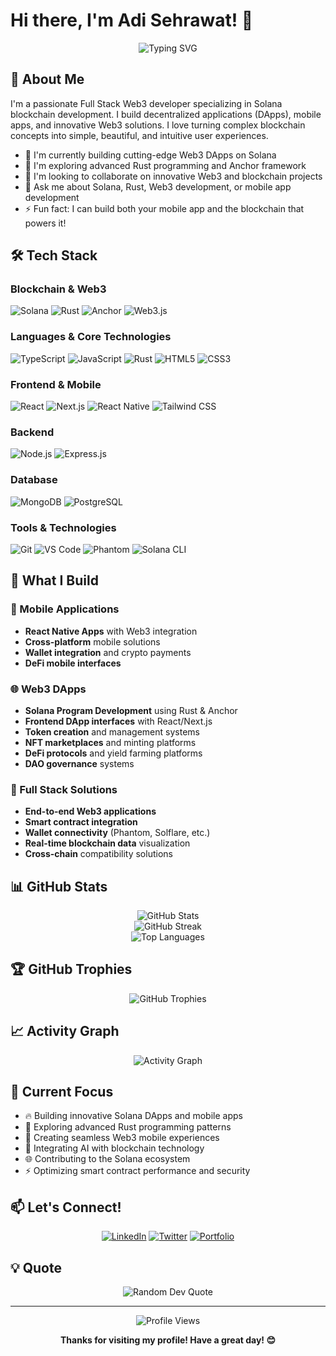 # Hi there, I'm Adi Sehrawat! 👋

<div align="center">
  <img src="https://readme-typing-svg.herokuapp.com?font=Fira+Code&pause=1000&color=2196F3&center=true&vCenter=true&width=500&lines=Full+Stack+Web3+Developer;Solana+Blockchain+Expert;Mobile+%26+DApp+Builder;Rust+%26+React+Enthusiast;Always+Building+Cool+Stuff" alt="Typing SVG" />
</div>

## 🚀 About Me

I'm a passionate Full Stack Web3 developer specializing in Solana blockchain development. I build decentralized applications (DApps), mobile apps, and innovative Web3 solutions. I love turning complex blockchain concepts into simple, beautiful, and intuitive user experiences.

- 🔭 I'm currently building cutting-edge Web3 DApps on Solana
- 🌱 I'm exploring advanced Rust programming and Anchor framework
- 👯 I'm looking to collaborate on innovative Web3 and blockchain projects
- 💬 Ask me about Solana, Rust, Web3 development, or mobile app development
- ⚡ Fun fact: I can build both your mobile app and the blockchain that powers it!

## 🛠️ Tech Stack

### Blockchain & Web3
![Solana](https://img.shields.io/badge/-Solana-9945FF?style=flat-square&logo=solana&logoColor=white)
![Rust](https://img.shields.io/badge/-Rust-000000?style=flat-square&logo=rust&logoColor=white)
![Anchor](https://img.shields.io/badge/-Anchor-512BD4?style=flat-square&logo=anchor&logoColor=white)
![Web3.js](https://img.shields.io/badge/-Web3.js-F16822?style=flat-square&logo=web3.js&logoColor=white)

### Languages & Core Technologies
![TypeScript](https://img.shields.io/badge/-TypeScript-3178C6?style=flat-square&logo=typescript&logoColor=white)
![JavaScript](https://img.shields.io/badge/-JavaScript-F7DF1E?style=flat-square&logo=javascript&logoColor=black)
![Rust](https://img.shields.io/badge/-Rust-000000?style=flat-square&logo=rust&logoColor=white)
![HTML5](https://img.shields.io/badge/-HTML5-E34F26?style=flat-square&logo=html5&logoColor=white)
![CSS3](https://img.shields.io/badge/-CSS3-1572B6?style=flat-square&logo=css3&logoColor=white)

### Frontend & Mobile
![React](https://img.shields.io/badge/-React-61DAFB?style=flat-square&logo=react&logoColor=black)
![Next.js](https://img.shields.io/badge/-Next.js-000000?style=flat-square&logo=next.js&logoColor=white)
![React Native](https://img.shields.io/badge/-React_Native-61DAFB?style=flat-square&logo=react&logoColor=black)
![Tailwind CSS](https://img.shields.io/badge/-Tailwind_CSS-38B2AC?style=flat-square&logo=tailwind-css&logoColor=white)

### Backend
![Node.js](https://img.shields.io/badge/-Node.js-339933?style=flat-square&logo=node.js&logoColor=white)
![Express.js](https://img.shields.io/badge/-Express.js-000000?style=flat-square&logo=express&logoColor=white)

### Database
![MongoDB](https://img.shields.io/badge/-MongoDB-47A248?style=flat-square&logo=mongodb&logoColor=white)
![PostgreSQL](https://img.shields.io/badge/-PostgreSQL-336791?style=flat-square&logo=postgresql&logoColor=white)

### Tools & Technologies
![Git](https://img.shields.io/badge/-Git-F05032?style=flat-square&logo=git&logoColor=white)
![VS Code](https://img.shields.io/badge/-VS_Code-007ACC?style=flat-square&logo=visual-studio-code&logoColor=white)
![Phantom](https://img.shields.io/badge/-Phantom-AB9FF2?style=flat-square&logo=phantom&logoColor=white)
![Solana CLI](https://img.shields.io/badge/-Solana_CLI-9945FF?style=flat-square&logo=solana&logoColor=white)

## 🚀 What I Build

### 📱 Mobile Applications
- **React Native Apps** with Web3 integration
- **Cross-platform** mobile solutions
- **Wallet integration** and crypto payments
- **DeFi mobile interfaces**

### 🌐 Web3 DApps
- **Solana Program Development** using Rust & Anchor
- **Frontend DApp interfaces** with React/Next.js
- **Token creation** and management systems
- **NFT marketplaces** and minting platforms
- **DeFi protocols** and yield farming platforms
- **DAO governance** systems

### 🔗 Full Stack Solutions
- **End-to-end Web3 applications**
- **Smart contract integration**
- **Wallet connectivity** (Phantom, Solflare, etc.)
- **Real-time blockchain data** visualization
- **Cross-chain** compatibility solutions

## 📊 GitHub Stats

<div align="center">
  <img src="https://github-readme-stats.vercel.app/api?username=adisehrawat&show_icons=true&theme=radical&hide_border=true&count_private=true" alt="GitHub Stats" />
</div>

<div align="center">
  <img src="https://github-readme-streak-stats.herokuapp.com/?user=adisehrawat&theme=radical&hide_border=true" alt="GitHub Streak" />
</div>

<div align="center">
  <img src="https://github-readme-stats.vercel.app/api/top-langs/?username=adisehrawat&layout=compact&theme=radical&hide_border=true" alt="Top Languages" />
</div>

## 🏆 GitHub Trophies

<div align="center">
  <img src="https://github-profile-trophy.vercel.app/?username=adisehrawat&theme=radical&no-frame=true&no-bg=false&margin-w=4" alt="GitHub Trophies" />
</div>

## 📈 Activity Graph

<div align="center">
  <img src="https://github-readme-activity-graph.vercel.app/graph?username=adisehrawat&theme=react-dark&hide_border=true" alt="Activity Graph" />
</div>

## 🎯 Current Focus

- 🔥 Building innovative Solana DApps and mobile apps
- 🚀 Exploring advanced Rust programming patterns
- 📱 Creating seamless Web3 mobile experiences
- 🤖 Integrating AI with blockchain technology
- 🌐 Contributing to the Solana ecosystem
- ⚡ Optimizing smart contract performance and security

## 📫 Let's Connect!

<div align="center">
  
[![LinkedIn](https://img.shields.io/badge/-LinkedIn-0077B5?style=for-the-badge&logo=linkedin&logoColor=white)](https://www.linkedin.com/in/adityasehrawattt/)
[![Twitter](https://img.shields.io/badge/-Twitter-1DA1F2?style=for-the-badge&logo=twitter&logoColor=white)](https://x.com/adi_sehrawat22)
[![Portfolio](https://img.shields.io/badge/-Portfolio-000000?style=for-the-badge&logo=react&logoColor=white)](https://adityasehrawat.vercel.app/)

</div>

## 💡 Quote

<div align="center">
  <img src="https://www.datocms-assets.com/48294/1725363855-30_quotes_bill_gates.webp?auto=format?type=horizontal&theme=radical" alt="Random Dev Quote" />
</div>

---

<div align="center">
  <img src="https://komarev.com/ghpvc/?username=adisehrawat&color=blueviolet&style=flat-square&label=Profile+Views" alt="Profile Views" />
</div>

<div align="center">
  
**Thanks for visiting my profile! Have a great day! 😊**

</div>
